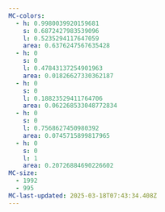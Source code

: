 ```yaml
---
MC-colors:
  - h: 0.9980039920159681
    s: 0.6872427983539096
    l: 0.5235294117647059
    area: 0.6376247567635428
  - h: 0
    s: 0
    l: 0.47843137254901963
    area: 0.01826627330362187
  - h: 0
    s: 0
    l: 0.18823529411764706
    area: 0.062268533048772834
  - h: 0
    s: 0
    l: 0.7568627450980392
    area: 0.0745715899817965
  - h: 0
    s: 0
    l: 1
    area: 0.20726884690226602
MC-size:
  - 1992
  - 995
MC-last-updated: 2025-03-18T07:43:34.408Z
---
```

